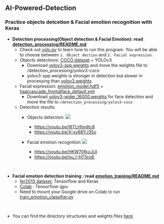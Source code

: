 ## AI-Powered-Detection
### Practice objects detcetion & Facial emotion recognition with Keras ###

- **Detection processing(Object detection & Facial Emotion): read [detection_processing/README.md](https://github.com/jinhojang6/ai-powered-detection/blob/master/detection_processing/README.md)**
    - Check out [yolo.py](https://github.com/jinhojang6/ai-powered-detection/blob/master/detection_processing/yolo.py) to learn how to run this program. You will be able to choose between `1. Object dection` and `2. Facial expression`.
    - Objects detections: [COCO dataset](http://cocodataset.org/#home) + YOLOv3
        - Download [yolov3-spp.weights](https://pjreddie.com/media/files/yolov3-spp.weights) and move the weights file to /detection_processing/yolov3-coco
        - yolov3-spp.weights is stronger in detection but slower in processing than [yolov3.weights](https://github.com/pjreddie/darknet/blob/master/cfg/yolov3.cfg) 
    - Facial expression: [emotion_model.hdf5](https://github.com/jinhojang6/ai-powered-detection/blob/master/detection_processing/models/emotion_model.hdf5) + [haarcascade_frontalface_default.xml](https://github.com/jinhojang6/ai-powered-detection/blob/master/detection_processing/models/haarcascade_frontalface_default.xml)
        - Download [yolov3-wider_16000.weights](https://drive.google.com/open?id=1n66gI61kilcsdWSHEHaSY0oNSDfWKBFp) for face detection and move the file to `/detection_processing/yolov3-coco`
    - Detection results:
        - Objects detection:
            <a href='https://photos.google.com/share/AF1QipNncknCcaQAhGxIN9Nb3IoHFFfuSg3cfg4MiX1ak43wczn5aoz3PStpQIA5RtSFDA?key=MGF6VmVUVHdMUjNaVmlla25ORC1TYl9vZGJvUTVB&source=ctrlq.org'><img src='https://lh3.googleusercontent.com/UwGqDIfjcVX-TaeUQFr1aaofN5y9843z-3Myv4NnpmJq47Gb_V8eituG4gQhOa8uibJX9UWf2d3fsAsxKfrlrnlvcFOl6TXCNPOm5-wOdtg0gxQH2OMTfMgfRN047aGBTAEkn8QyVA=w2400' /></a>
            - https://youtu.be/I6TLHhydtc8
            - https://youtu.be/X-xy68YJ35o
            
        - Facial emotion recognition
             <a href='https://photos.google.com/share/AF1QipOYcQb-R5CAKhSYnxv6VRFc4wpsEvIUce7LdfeZCjRMLyEU5A6evwulmZs1We7-Ug?key=WGd3ZkEzRmFTTkVNY0o4NmpVak93M2RHYkE4enZ3&source=ctrlq.org'><img src='https://lh3.googleusercontent.com/LcmtBuVjV0SAZrKnmLiShKWyWH3T9B6MwrqCS1Orvc3NYGHI-3JxKIzHOxWInA2sPULIXIA5fwcCMIb_CimhBZ_atyeIz9In4kJtbkOHXLKkja47d3S51CpgtRA6BpzaYiMGO2z3YQ=w2400' /></a>
            - https://youtu.be/HKW70fkzJUI
            - https://youtu.be/nu_I-H73cpE

<br/>

- **Facial emotion detection training : read [emotion_training/README.md](https://github.com/jinhojang6/ai-powered-detection/blob/master/emotion_training/README.md)**
    - [fer2013 dataset](https://www.kaggle.com/c/challenges-in-representation-learning-facial-expression-recognition-challenge/data), Tensorflow and Keras
    - [Colab](https://github.com/jinhojang6/ai-powered-detection/blob/master/emotion_training/emotion_training.ipynb) : Tensorflow-gpu
    - Need to mount your Google drive on Colab to run [train_emotion_classifier.py](https://github.com/jinhojang6/ai-powered-detection/blob/master/emotion_training/src/train_emotion_classifier.py)


<br/>

- You can find the directory structures and weights files [here](http://bit.ly/keras-detection-practice)
